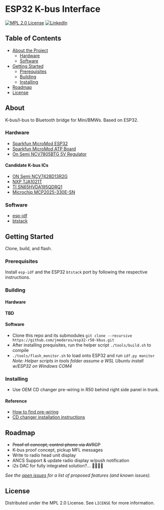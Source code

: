 # ESP32 K-bus Interface

[![MPL 2.0 License][license-shield]][license-url]
[![LinkedIn][linkedin-shield]][linkedin-url]

## Table of Contents

* [About the Project](#about)
  * [Hardware](#hardware)
  * [Software](#software)
* [Getting Started](#getting-started)
  * [Prerequisites](#prerequisites)
  * [Building](#building)
  * [Installing](#installing)
* [Roadmap](#roadmap)
* [License](#license)

## About

K-bus/I-bus to Bluetooth bridge for Mini/BMWs. Based on ESP32.

### Hardware

* [Sparkfun MicroMod ESP32](https://www.sparkfun.com/products/16781)
* [Sparkfun MicroMod ATP Board](https://www.sparkfun.com/products/16885)
* [On Semi NCV7805BTG 5V Regulator](https://www.digikey.com/en/products/detail/on-semiconductor/921437)

#### Candidate K-bus ICs

* [ON Semi NCV7428D13R2G](https://www.digikey.com/en/products/detail/on-semiconductor/5022588)
* [NXP TJA1021T](https://www.digikey.com/en/products/detail/nxp-usa-inc/2034448)
* [TI SN65HVDA195QDRQ1](https://www.digikey.com/en/products/detail/texas-instruments/2094636)
* [Microchip MCP2025-330E-SN](https://www.digikey.com/en/products/detail/microchip-technology/3543134)

### Software

* [esp-idf](https://github.com/espressif/esp-idf)
* [btstack](https://github.com/bluekitchen/btstack)

<!-- GETTING STARTED -->
## Getting Started

Clone, build, and flash.

### Prerequisites

Install `esp-idf` and the ESP32 `btstack` port by following the respective instructions.

### Building

#### Hardware

**TBD**

#### Software

* Clone this repo and its submodules `git clone --recursive https://github.com/jmederos/esp32-r50-kbus.git`
* After installing prequisites, run the helper script `./tools/build.sh` to compile
* `./tools/flash_monitor.sh` to load onto ESP32 and run `idf.py monitor`
_Note: Helper scripts in tools folder assume a WSL Ubuntu install w/ESP32 on Windows COM4_

### Installing

* Use OEM CD changer pre-wiring in R50 behind right side panel in trunk.

#### Reference
* [How to find pre-wiring](https://www.northamericanmotoring.com/forums/navigation-and-audio/224408-can-t-find-cd-changer-pre-wiring.html)
* [CD changer installation instructions](https://new.minimania.com/images/instructions/OEM%20CD%20Changer.pdf)

## Roadmap
* ~~Proof of concept, control phone via AVRCP~~
* K-bus proof concept, pickup MFL messages
* Write to radio head unit display
* ANCS Support & update radio display w/push notification
* i2s DAC for fully integrated solution?... 🤔🤷🏽‍♂

_See the [open issues](https://github.com/jmederos/esp32-r50-kbus/issues) for a list of proposed features (and known issues)._

## License

Distributed under the MPL 2.0 License. See `LICENSE` for more information.

<!-- MARKDOWN LINKS & IMAGES -->
<!-- https://www.markdownguide.org/basic-syntax/#reference-style-links -->
[license-shield]: https://img.shields.io/badge/license-MPL%202.0-blue
[license-url]: https://github.com/jmederos/esp32-r50-kbus/blob/master/LICENSE
[linkedin-shield]: https://img.shields.io/badge/-LinkedIn-black.svg?style=flat-square&logo=linkedin&colorB=555
[linkedin-url]: https://linkedin.com/in/jacobmederos
